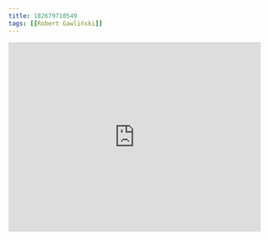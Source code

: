 ```yaml
---
title: 182679710549
tags: [[Robert Gawliński]]
---
```

<iframe allow="accelerometer; autoplay; clipboard-write; encrypted-media; gyroscope; picture-in-picture" allowfullscreen="" frameborder="0" height="375" id="youtube_iframe" src="https://www.youtube.com/embed/xOYEt-w5eK0?feature=oembed&amp;enablejsapi=1&amp;origin=https://safe.txmblr.com&amp;wmode=opaque" width="500"></iframe>
